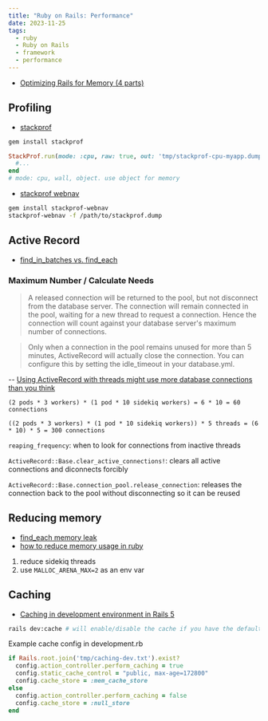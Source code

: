 ```yaml
---
title: "Ruby on Rails: Performance"
date: 2023-11-25
tags:
  - ruby
  - Ruby on Rails
  - framework
  - performance
---
```


- [Optimizing Rails for Memory (4 parts)](https://collectiveidea.com/blog/archives/2015/02/19/optimizing-rails-for-memory-usage-part-1-before-you-optimize)

## Profiling

- [stackprof](https://github.com/tmm1/stackprof)

```bash
gem install stackprof
```

```ruby
StackProf.run(mode: :cpu, raw: true, out: 'tmp/stackprof-cpu-myapp.dump') do
  #...
end
# mode: cpu, wall, object. use object for memory
```

- [stackprof webnav](https://github.com/alisnic/stackprof-webnav)

```bash
gem install stackprof-webnav
stackprof-webnav -f /path/to/stackprof.dump
```

## Active Record

- [find_in_batches vs. find_each](https://www.rubyinrails.com/2019/09/17/rails-find-in-batches-vs-find-each/)

### Maximum Number / Calculate Needs

> A released connection will be returned to the pool, but not disconnect from the database server. The connection will remain connected in the pool, waiting for a new thread to request a connection. Hence the connection will count against your database server's maximum number of connections.

> Only when a connection in the pool remains unused for more than 5 minutes, ActiveRecord will actually close the connection. You can configure this by setting the idle_timeout in your database.yml.

-- [Using ActiveRecord with threads might use more database connections than you think](https://makandracards.com/makandra/45360-using-activerecord-with-threads-might-use-more-database-connections-than-you-think)

`(2 pods * 3 workers) * (1 pod * 10 sidekiq workers) = 6 * 10 = 60 connections`

`((2 pods * 3 workers) * (1 pod * 10 sidekiq workers)) * 5 threads = (6 * 10) * 5 = 300 connections`

`reaping_frequency`: when to look for connections from inactive threads

`ActiveRecord::Base.clear_active_connections!`: clears all active connections and diconnects forcibly

`ActiveRecord::Base.connection_pool.release_connection`: releases the connection back to the pool without disconnecting so it can be reused

## Reducing memory

- [find_each memory leak](https://github.com/rails/rails/issues/46436)
- [how to reduce memory usage in ruby](https://answers.abstractbrain.com/how-to-reduce-memory-usage-in-ruby)

1. reduce sidekiq threads
1. use `MALLOC_ARENA_MAX=2` as an env var

## Caching

- [Caching in development environment in Rails 5](https://www.bigbinary.com/blog/caching-in-development-environment-in-rails5)

```bash
rails dev:cache # will enable/disable the cache if you have the default config in rails 5+
```

Example cache config in development.rb

```ruby
if Rails.root.join('tmp/caching-dev.txt').exist?
  config.action_controller.perform_caching = true
  config.static_cache_control = "public, max-age=172800"
  config.cache_store = :mem_cache_store
else
  config.action_controller.perform_caching = false
  config.cache_store = :null_store
end
```
